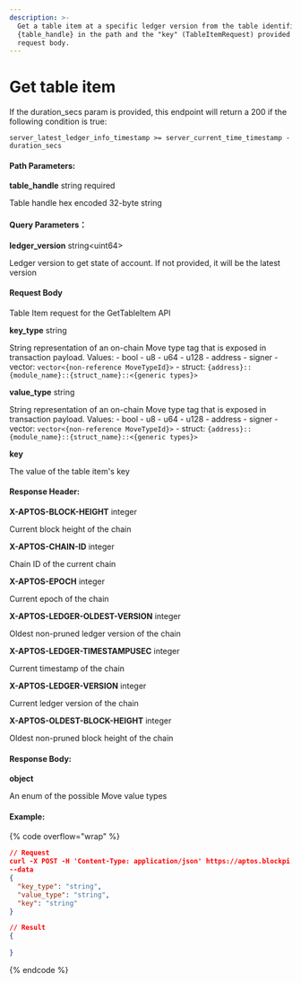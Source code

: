 ```yaml
---
description: >-
  Get a table item at a specific ledger version from the table identified by
  {table_handle} in the path and the "key" (TableItemRequest) provided in the
  request body.
---
```


# Get table item

If the duration\_secs param is provided, this endpoint will return a 200 if the following condition is true:

`server_latest_ledger_info_timestamp >= server_current_time_timestamp - duration_secs`

#### **Path Parameters:**

**table\_handle** string required

Table handle hex encoded 32-byte string

#### Query Parameters：

**ledger\_version** string\<uint64>

Ledger version to get state of account. If not provided, it will be the latest version

#### Request Body

Table Item request for the GetTableItem API

**key\_type** string&#x20;

String representation of an on-chain Move type tag that is exposed in transaction payload. Values: - bool - u8 - u64 - u128 - address - signer - vector: `vector<{non-reference MoveTypeId}>` - struct: `{address}::{module_name}::{struct_name}::<{generic types}>`

**value\_type** string

String representation of an on-chain Move type tag that is exposed in transaction payload. Values: - bool - u8 - u64 - u128 - address - signer - vector: `vector<{non-reference MoveTypeId}>` - struct: `{address}::{module_name}::{struct_name}::<{generic types}>`

**key**&#x20;

The value of the table item's key

#### **Response Header:**

**X-APTOS-BLOCK-HEIGHT** integer&#x20;

Current block height of the chain

**X-APTOS-CHAIN-ID** integer&#x20;

Chain ID of the current chain

**X-APTOS-EPOCH** integer&#x20;

Current epoch of the chain

**X-APTOS-LEDGER-OLDEST-VERSION** integer&#x20;

Oldest non-pruned ledger version of the chain

**X-APTOS-LEDGER-TIMESTAMPUSEC** integer&#x20;

Current timestamp of the chain

**X-APTOS-LEDGER-VERSION** integer&#x20;

Current ledger version of the chain

**X-APTOS-OLDEST-BLOCK-HEIGHT** integer&#x20;

Oldest non-pruned block height of the chain

#### **Response Body:**

**object**

An enum of the possible Move value types

#### Example:

{% code overflow="wrap" %}
```json
// Request
curl -X POST -H 'Content-Type: application/json' https://aptos.blockpi.network/aptos/v1/your_api_key/v1/tables/table_handle/item
--data
{
  "key_type": "string",
  "value_type": "string",
  "key": "string"
}

// Result
{
    
}
```
{% endcode %}
